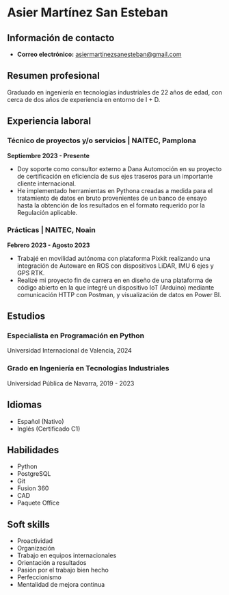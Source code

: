 # Asier Martínez San Esteban

## Información de contacto
- **Correo electrónico:** asiermartinezsanesteban@gmail.com

## Resumen profesional
Graduado en ingeniería en tecnologías industriales de 22 años de edad, con cerca de dos años de experiencia en entorno de I + D.

## Experiencia laboral
### Técnico de proyectos y/o servicios | NAITEC, Pamplona
**Septiembre 2023 - Presente**
- Doy soporte como consultor externo a Dana Automoción en su proyecto de certificación en eficiencia de sus ejes traseros para un importante cliente internacional. 
- He implementado herramientas en Pythona creadas a medida para el tratamiento de datos en bruto provenientes de un banco de ensayo hasta la obtención de los resultados en el formato requerido por la Regulación aplicable.
### Prácticas | NAITEC, Noain
**Febrero 2023 - Agosto 2023**
- Trabajé en movilidad autónoma con plataforma Pixkit realizando una integración de Autoware en ROS con dispositivos LiDAR, IMU 6 ejes y GPS RTK. 
- Realizé mi proyecto fin de carrera en en diseño de una plataforma de código abierto en la que integré un dispositivo IoT (Arduino) mediante comunicación HTTP con Postman, y visualización de datos en Power BI. 

## Estudios
### Especialista en Programación en Python
Universidad Internacional de Valencia, 2024
### Grado en Ingeniería en Tecnologías Industriales
Universidad Pública de Navarra, 2019 - 2023

## Idiomas
- Español (Nativo)
- Inglés (Certificado C1)

## Habilidades
- Python
- PostgreSQL
- Git
- Fusion 360
- CAD
- Paquete Office

## Soft skills
- Proactividad
- Organización
- Trabajo en equipos internacionales
- Orientación a resultados
- Pasión por el trabajo bien hecho
- Perfeccionismo
- Mentalidad de mejora continua


